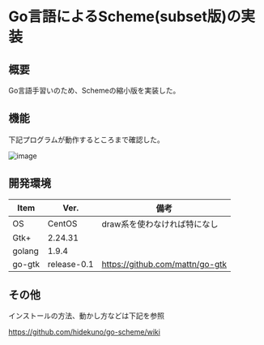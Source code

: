 Go言語によるScheme(subset版)の実装
=================

## 概要
Go言語手習いのため、Schemeの縮小版を実装した。

## 機能
下記プログラムが動作するところまで確認した。

![image](https://user-images.githubusercontent.com/22115777/44436239-11406600-a5ef-11e8-9860-0b3f73350114.png)


## 開発環境
| Item   | Ver. |備考|
|--------|--------|--------|
| OS     | CentOS | draw系を使わなければ特になし|
| Gtk+   | 2.24.31||
| golang   | 1.9.4||
| go-gtk | release-0.1|https://github.com/mattn/go-gtk|

## その他
インストールの方法、動かし方などは下記を参照

https://github.com/hidekuno/go-scheme/wiki
